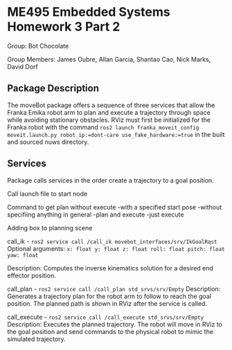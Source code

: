# ME495 Embedded Systems Homework 3 Part 2
Group: Bot Chocolate

Group Members: James Oubre, Allan Garcia, Shantao Cao, Nick Marks, David Dorf

## Package Description
The moveBot package offers a sequence of three services that allow the Franka Emika robot arm to
plan and execute a trajectory through space while avoiding stationary obstacles. RViz must first be
initialized for the Franka robot with the command `ros2 launch franka_moveit_config moveit.launch.py robot_ip:=dont-care use_fake_hardware:=true` in the built and sourced nuws directory.

## Services
Package calls services in the order create a trajectory to a goal position.

Call launch file to start node

Command to get plan without execute
-with a specified start pose
-without specifiing anything in general
-plan and execute
-just execute

Adding box to planning scene


call_ik - `ros2 service call /call_ik movebot_interfaces/srv/IkGoalRqst`
Optional arguments:
`x: float y: float z: float roll: float pitch: float yaw: float`

Description: Computes the inverse kinematics solution for a desired end effector position.

call_plan - `ros2 service call /call_plan std_srvs/srv/Empty`
Description: Generates a trajectory plan for the robot arm to follow to reach the goal position.
The planned path is shown in RViz after the service is called.

call_execute - `ros2 service call /call_execute std_srvs/srv/Empty`
Description: Executes the planned trajectory. The robot will move in RViz to the goal position and
send commands to the physical robot to mimic the simulated trajectory.


